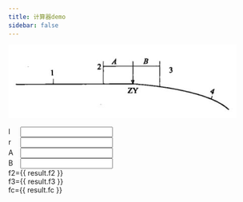 ```yaml
---
title: 计算器demo
sidebar: false
---
```


![](./images/calc-demo.png)

<div>
  <div class="row">
    <span class="label">l</span>
    <input v-model="input.l" type="text" />
  </div>
  <div class="row">
    <span class="label">r</span>
    <input v-model="input.r" type="text" />
  </div>
  <div class="row">
    <span class="label">A</span>
    <input v-model="input.A" type="text" />
  </div>
  <div class="row">
    <span class="label">B</span>
    <input v-model="input.B" type="text" />
  </div>
  <div class="row">f2={{ result.f2 }}</div>
  <div class="row">f3={{ result.f3 }}</div>
  <div class="row">fc={{ result.fc }}</div>
</div>

<script setup>
import { ref, reactive, watch } from 'vue'
const input = reactive({
  l: "",
  r: "",
  A: "",
  B: "",
})
const result = reactive({
  f2: 0,
  f3: 0,
  fc: 0,
})
watch(input, () => {
  const [l, r, A, B] = [input.l, input.r, input.A, input.B].map(x => parseFloat(x))
  const fc = l ** 2 / (8 * r)
  const f2 = B ** 2 / 2 * fc
  const f3 = (1 - A ** 2 / 2) * fc
  result.fc = fc.toFixed(6)
  result.f2 = f2.toFixed(6)
  result.f3 = f3.toFixed(6)
})
</script>

<style scoped>
.label {
  width: 20px;
  display: inline-block;
}
</style>
